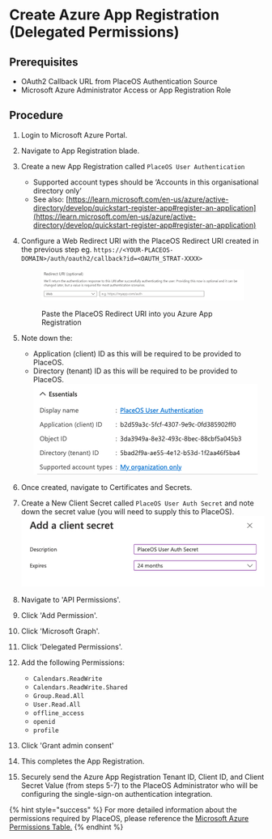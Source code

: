 # Create Azure App Registration (Delegated Permissions)

## Prerequisites

* OAuth2 Callback URL from PlaceOS Authentication Source
* Microsoft Azure Administrator Access or App Registration Role

## Procedure

1. Login to Microsoft Azure Portal.
2. Navigate to App Registration blade.
3. Create a new App Registration called `PlaceOS User Authentication`
   * Supported account types should be ‘Accounts in this organisational directory only’
   * See also: [https://learn.microsoft.com/en-us/azure/active-directory/develop/quickstart-register-app#register-an-application](https://learn.microsoft.com/en-us/azure/active-directory/develop/quickstart-register-app#register-an-application)
4.  Configure a Web Redirect URI with the PlaceOS Redirect URI created in the previous step eg. `https://<YOUR-PLACEOS-DOMAIN>/auth/oauth2/callback?id=<OAUTH_STRAT-XXXX>`&#x20;

    <figure><img src="../../../.gitbook/assets/image (27).png" alt=""><figcaption><p>Paste the PlaceOS Redirect URI into you Azure App Registration</p></figcaption></figure>
5. Note down the:
   * Application (client) ID as this will be required to be provided to PlaceOS.
   * Directory (tenant) ID as this will be required to be provided to PlaceOS.\
     ![](<../../../.gitbook/assets/image (19).png>)
6. Once created, navigate to Certificates and Secrets.
7. Create a New Client Secret called `PlaceOS User Auth Secret` and note down the secret value (you will need to supply this to PlaceOS).\
   ![](<../../../.gitbook/assets/image (18) (1).png>)
8. Navigate to 'API Permissions'.
9. Click 'Add Permission'.
10. Click 'Microsoft Graph'.
11. Click 'Delegated Permissions'.
12. Add the following Permissions:
    * `Calendars.ReadWrite`
    * `Calendars.ReadWrite.Shared`
    * `Group.Read.All`
    * `User.Read.All`
    * `offline_access`
    * `openid`
    * `profile`
13. Click 'Grant admin consent'
14. This completes the App Registration.
15. Securely send the Azure App Registration Tenant ID, Client ID, and Client Secret Value (from steps 5-7) to the PlaceOS Administrator who will be configuring the single-sign-on authentication integration.

{% hint style="success" %}
For more detailed information about the permissions required by PlaceOS, please reference the [Microsoft Azure Permissions Table.](../../../reference/microsoft-azure-permissions.md)
{% endhint %}
